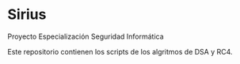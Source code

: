 # Sirius
Proyecto Especialización Seguridad Informática

Este repositorio contienen los scripts de los algritmos de DSA y RC4.
